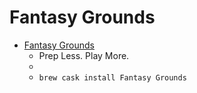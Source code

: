 # Fantasy Grounds
- [Fantasy Grounds](https://www.fantasygrounds.com/home/home.php)
  -  Prep Less. Play More.
  - 
  - `brew cask install Fantasy Grounds`

